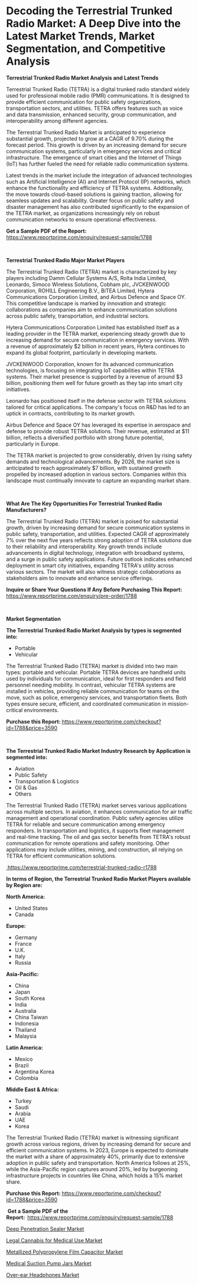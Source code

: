<p><h1>Decoding the Terrestrial Trunked Radio Market: A Deep Dive into the Latest Market Trends, Market Segmentation, and Competitive Analysis</h1></p><p><strong>Terrestrial Trunked Radio Market Analysis and Latest Trends</strong></p>
<p><p>Terrestrial Trunked Radio (TETRA) is a digital trunked radio standard widely used for professional mobile radio (PMR) communications. It is designed to provide efficient communication for public safety organizations, transportation sectors, and utilities. TETRA offers features such as voice and data transmission, enhanced security, group communication, and interoperability among different agencies.</p><p>The Terrestrial Trunked Radio Market is anticipated to experience substantial growth, projected to grow at a CAGR of 9.70% during the forecast period. This growth is driven by an increasing demand for secure communication systems, particularly in emergency services and critical infrastructure. The emergence of smart cities and the Internet of Things (IoT) has further fueled the need for reliable radio communication systems.</p><p>Latest trends in the market include the integration of advanced technologies such as Artificial Intelligence (AI) and Internet Protocol (IP) networks, which enhance the functionality and efficiency of TETRA systems. Additionally, the move towards cloud-based solutions is gaining traction, allowing for seamless updates and scalability. Greater focus on public safety and disaster management has also contributed significantly to the expansion of the TETRA market, as organizations increasingly rely on robust communication networks to ensure operational effectiveness.</p></p>
<p><strong>Get a Sample PDF of the Report:&nbsp;</strong> <a href="https://www.reportprime.com/enquiry/request-sample/1788">https://www.reportprime.com/enquiry/request-sample/1788</a></p>
<p>&nbsp;</p>
<p><strong>Terrestrial Trunked Radio Major Market Players</strong></p>
<p><p>The Terrestrial Trunked Radio (TETRA) market is characterized by key players including Damm Cellular Systems A/S, Rolta India Limited, Leonardo, Simoco Wireless Solutions, Cobham plc, JVCKENWOOD Corporation, ROHILL Engineering B.V., BiTEA Limited, Hytera Communications Corporation Limited, and Airbus Defence and Space OY. This competitive landscape is marked by innovation and strategic collaborations as companies aim to enhance communication solutions across public safety, transportation, and industrial sectors.</p><p>Hytera Communications Corporation Limited has established itself as a leading provider in the TETRA market, experiencing steady growth due to increasing demand for secure communication in emergency services. With a revenue of approximately $2 billion in recent years, Hytera continues to expand its global footprint, particularly in developing markets.</p><p>JVCKENWOOD Corporation, known for its advanced communication technologies, is focusing on integrating IoT capabilities within TETRA systems. Their market presence is supported by a revenue of around $3 billion, positioning them well for future growth as they tap into smart city initiatives.</p><p>Leonardo has positioned itself in the defense sector with TETRA solutions tailored for critical applications. The company's focus on R&D has led to an uptick in contracts, contributing to its market growth.</p><p>Airbus Defence and Space OY has leveraged its expertise in aerospace and defense to provide robust TETRA solutions. Their revenue, estimated at $11 billion, reflects a diversified portfolio with strong future potential, particularly in Europe.</p><p>The TETRA market is projected to grow considerably, driven by rising safety demands and technological advancements. By 2026, the market size is anticipated to reach approximately $7 billion, with sustained growth propelled by increased adoption in various sectors. Companies within this landscape must continually innovate to capture an expanding market share.</p></p>
<p>&nbsp;</p>
<p><strong>What Are The Key Opportunities For Terrestrial Trunked Radio Manufacturers?</strong></p>
<p><p>The Terrestrial Trunked Radio (TETRA) market is poised for substantial growth, driven by increasing demand for secure communication systems in public safety, transportation, and utilities. Expected CAGR of approximately 7% over the next five years reflects strong adoption of TETRA solutions due to their reliability and interoperability. Key growth trends include advancements in digital technology, integration with broadband systems, and a surge in public safety applications. Future outlook indicates enhanced deployment in smart city initiatives, expanding TETRA's utility across various sectors. The market will also witness strategic collaborations as stakeholders aim to innovate and enhance service offerings.</p></p>
<p><strong>Inquire or Share Your Questions If Any Before Purchasing This Report:</strong> <a href="https://www.reportprime.com/enquiry/pre-order/1788">https://www.reportprime.com/enquiry/pre-order/1788</a></p>
<p>&nbsp;</p>
<p><strong>Market Segmentation</strong></p>
<p><strong>The Terrestrial Trunked Radio Market Analysis by types is segmented into:</strong></p>
<p><ul><li>Portable</li><li>Vehicular</li></ul></p>
<p><p>The Terrestrial Trunked Radio (TETRA) market is divided into two main types: portable and vehicular. Portable TETRA devices are handheld units used by individuals for communication, ideal for first responders and field personnel needing mobility. In contrast, vehicular TETRA systems are installed in vehicles, providing reliable communication for teams on the move, such as police, emergency services, and transportation fleets. Both types ensure secure, efficient, and coordinated communication in mission-critical environments.</p></p>
<p><strong>Purchase this Report:&nbsp;</strong><a href="https://www.reportprime.com/checkout?id=1788&price=3590">https://www.reportprime.com/checkout?id=1788&price=3590</a></p>
<p>&nbsp;</p>
<p><strong>The Terrestrial Trunked Radio Market Industry Research by Application is segmented into:</strong></p>
<p><ul><li>Aviation</li><li>Public Safety</li><li>Transportation & Logistics</li><li>Oil & Gas</li><li>Others</li></ul></p>
<p><p>The Terrestrial Trunked Radio (TETRA) market serves various applications across multiple sectors. In aviation, it enhances communication for air traffic management and operational coordination. Public safety agencies utilize TETRA for reliable and secure communication among emergency responders. In transportation and logistics, it supports fleet management and real-time tracking. The oil and gas sector benefits from TETRA's robust communication for remote operations and safety monitoring. Other applications may include utilities, mining, and construction, all relying on TETRA for efficient communication solutions.</p></p>
<p><a href="https://www.reportprime.com/terrestrial-trunked-radio-r1788">&nbsp;https://www.reportprime.com/terrestrial-trunked-radio-r1788</a></p>
<p><strong>In terms of Region, the Terrestrial Trunked Radio Market Players available by Region are:</strong></p>
<p>
    <p> <strong> North America: </strong>
        <ul>
            <li>United States</li>
            <li>Canada</li>
        </ul>
        </p> 
    <p> <strong> Europe: </strong>
        <ul>
            <li>Germany</li>
            <li>France</li>
            <li>U.K.</li>
            <li>Italy</li>
            <li>Russia</li>
        </ul>
        </p> 
    <p> <strong> Asia-Pacific: </strong>
        <ul>
            <li>China</li>
            <li>Japan</li>
            <li>South Korea</li>
            <li>India</li>
            <li>Australia</li>
            <li>China Taiwan</li>
            <li>Indonesia</li>
            <li>Thailand</li>
            <li>Malaysia</li>
        </ul>
        </p> 
    <p> <strong> Latin America: </strong>
        <ul>
            <li>Mexico</li>
            <li>Brazil</li>
            <li>Argentina Korea</li>
            <li>Colombia</li>
        </ul>
        </p> 
    <p> <strong> Middle East & Africa: </strong>
        <ul>
            <li>Turkey</li>
            <li>Saudi</li>
            <li>Arabia</li>
            <li>UAE</li>
            <li>Korea</li>
        </ul>
    </p>
    </p>
<p><p>The Terrestrial Trunked Radio (TETRA) market is witnessing significant growth across various regions, driven by increasing demand for secure and efficient communication systems. In 2023, Europe is expected to dominate the market with a share of approximately 40%, primarily due to extensive adoption in public safety and transportation. North America follows at 25%, while the Asia-Pacific region captures around 20%, led by burgeoning infrastructure projects in countries like China, which holds a 15% market share.</p></p>
<p><strong>Purchase this Report: </strong><a href="https://www.reportprime.com/checkout?id=1788&price=3590">https://www.reportprime.com/checkout?id=1788&price=3590</a></p>
<p>&nbsp;<strong>Get a Sample PDF of the Report:&nbsp;&nbsp;</strong><a href="https://www.reportprime.com/enquiry/request-sample/1788">https://www.reportprime.com/enquiry/request-sample/1788</a></p>
<p><strong></strong></p>
<p><p><a href="https://www.linkedin.com/pulse/deep-penetration-sealer-market-global-regional-analysis-focus-1iyre?trackingId=yB82nFrIQsu12G4xBOiM4Q%3D%3D">Deep Penetration Sealer Market</a></p><p><a href="https://medium.com/@joshavis90/strategic-market-insights-navigating-the-global-legal-cannabis-for-medical-use-market-landscape-186003ba9ea9">Legal Cannabis for Medical Use Market</a></p><p><a href="https://github.com/bmorecock/Market-Research-Report-List-5/blob/main/metallized-polypropylene-film-capacitor-market.md">Metallized Polypropylene Film Capacitor Market</a></p><p><a href="https://issuu.com/reportprime-2/docs/medical-suction-pump-jars-market-si_2e7222519f1d7f">Medical Suction Pump Jars Market</a></p><p><a href="https://issuu.com/reportprime-2/docs/over-ear-headphones-market-size-203_47bd981add6098">Over-ear Headphones Market</a></p></p>